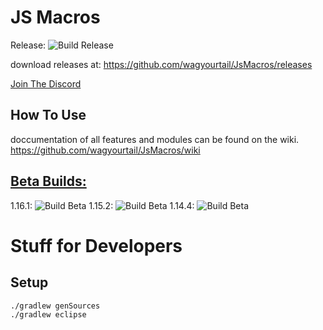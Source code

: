 # JS Macros
Release: ![Build Release](https://github.com/wagyourtail/JsMacros/workflows/Build%20Release/badge.svg)

download releases at: https://github.com/wagyourtail/JsMacros/releases

[Join The Discord](https://discord.gg/P6W58J8)

## How To Use

doccumentation of all features and modules can be found on the wiki.
https://github.com/wagyourtail/JsMacros/wiki

## [Beta Builds:](https://github.com/wagyourtail/JsMacros/actions?query=workflow%3A%22Build+Beta%22)
1.16.1: ![Build Beta](https://github.com/wagyourtail/JsMacros/workflows/Build%20Beta/badge.svg?branch=master)
1.15.2: ![Build Beta](https://github.com/wagyourtail/JsMacros/workflows/Build%20Beta/badge.svg?branch=backport-1.15.2)
1.14.4: ![Build Beta](https://github.com/wagyourtail/JsMacros/workflows/Build%20Beta/badge.svg?branch=backport-1.14.4)

# Stuff for Developers
## Setup
```
./gradlew genSources
./gradlew eclipse
```
